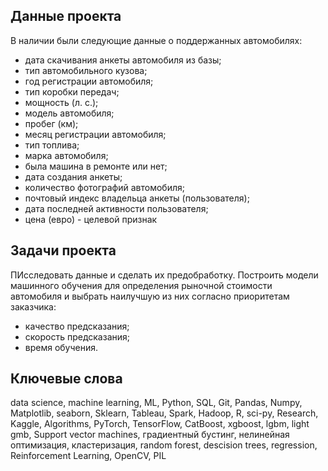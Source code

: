 ## Данные проекта
В наличии были следующие данные о поддержанных автомобилях:
* дата скачивания анкеты автомобиля из базы;
* тип автомобильного кузова;
* год регистрации автомобиля;
* тип коробки передач;
* мощность (л. с.);
* модель автомобиля;
* пробег (км);
* месяц регистрации автомобиля;
* тип топлива;
* марка автомобиля;
* была машина в ремонте или нет;
* дата создания анкеты;
* количество фотографий автомобиля;
* почтовый индекс владельца анкеты (пользователя);
* дата последней активности пользователя;
* цена (евро) - целевой признак
## Задачи проекта
ПИсследовать данные и сделать их предобработку. Построить модели машинного обучения для определения рыночной стоимости автомобиля и выбрать наилучшую из них согласно приоритетам заказчика:
- качество предсказания;
- скорость предсказания;
- время обучения.
## Ключевые слова
data science, machine learning, ML, Python, SQL, Git, Pandas, Numpy, Matplotlib, seaborn, Sklearn, Tableau, Spark, Hadoop, R, sci-py, Research, Kaggle, Algorithms, PyTorch, TensorFlow, CatBoost, xgboost, lgbm, light gmb, Support vector machines, градиентный бустинг, нелинейная оптимизация, кластеризация, random forest, descision trees,  regression,  Reinforcement Learning, OpenCV, PIL

